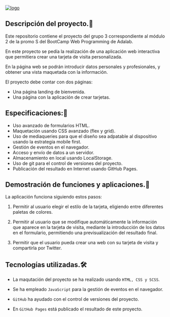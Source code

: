 <a href="https://awesome-profile-cards.maragil.com/" target="_blank" rel="noreferrer"><img src="./src/images/logo-awesome-profile-cards.svg" alt="logo"/></a>

## Descripción del proyecto.:book:

Este repositorio contiene el proyecto del grupo 3 correspondiente al módulo 2 de la promo S del BootCamp Web Programming de Adalab.

En este proyecto se pedía la realización de una aplicación web interactiva que permitiera crear una tarjeta de visita personalizada.

En la página web se podrán introducir datos personales y profesionales, y obtener una vista maquetada con la información.

El proyecto debe contar con dos páginas:

- Una página landing de bienvenida.
- Una página con la aplicación de crear tarjetas.

## Especificaciones::bookmark_tabs:

- Uso avanzado de formularios HTML.
- Maquetación usando CSS avanzado (flex y grid).
- Uso de mediaqueries para que el diseño sea adpatable al dispositivo usando la estrategia mobile first.
- Gestión de eventos en el navegador.
- Acceso y envío de datos a un servidor.
- Almacenamiento en local usando LocalStorage.
- Uso de git para el control de versiones del proyecto.
- Publicación del resultado en Internet usando GitHub Pages.

## Demostración de funciones y aplicaciones.:pushpin:

La aplicación funciona siguiendo estos pasos:

1. Permitir al usuario elegir el estilo de la tarjeta, eligiendo entre diferentes paletas de colores.

2. Permitir al usuario que se modifique automáticamente la información que aparece en la tarjeta de visita, mediante la introducción de los datos en el formulario, permitiendo una previsualización del resultado final.

3. Permitir que el usuario pueda crear una web con su tarjeta de visita y compartirla por Twitter.

## Tecnologías utilizadas.:hammer_and_wrench:

- La maqutación del proyecto se ha realizado usando `HTML, CSS y SCSS`.

- Se ha empleado `JavaScript` para la gestión de eventos en el navegador.

- `GitHub` ha ayudado con el control de versiones del proyecto.

- En `GitHub Pages` está publicado el resultado de este proyecto.
